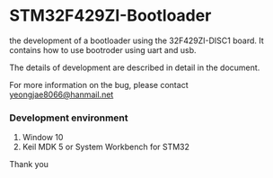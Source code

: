 # STM32F429ZI-Bootloader
the development of a bootloader using the 32F429ZI-DISC1 board. It contains how to use bootroder using uart and usb.

The details of development are described in detail in the document.

For more information on the bug, please contact yeongjae8066@hanmail.net

### Development environment
1. Window 10
2. Keil MDK 5 or System Workbench for STM32

Thank you
